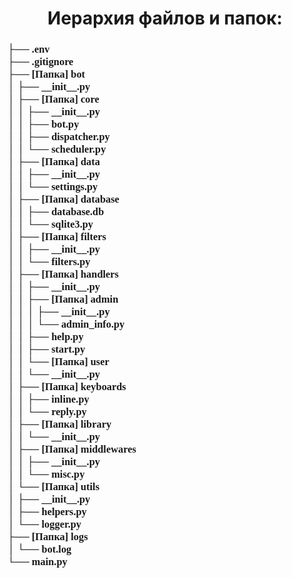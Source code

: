 <h1 align="center">Иерархия файлов и папок:</a>

<h3 style="font-family: 'JetBrains Mono'">
├── .env<br>
├── .gitignore<br>
├── [Папка] bot<br>
│   ├── __init__.py<br>
│   ├── [Папка] core<br>
│   │   ├── __init__.py<br>
│   │   ├── bot.py<br>
│   │   ├── dispatcher.py<br>
│   │   └── scheduler.py<br>
│   ├── [Папка] data<br>
│   │   ├── __init__.py<br>
│   │   └── settings.py<br>
│   ├── [Папка] database<br>
│   │   ├── database.db<br>
│   │   └── sqlite3.py<br>
│   ├── [Папка] filters<br>
│   │   ├── __init__.py<br>
│   │   └── filters.py<br>
│   ├── [Папка] handlers<br>
│   │   ├── __init__.py<br>
│   │   ├── [Папка] admin<br>
│   │   │   ├── __init__.py<br>
│   │   │   └── admin_info.py<br>
│   │   ├── help.py<br>
│   │   ├── start.py<br>
│   │   └── [Папка] user<br>
│   │       └── __init__.py<br>
│   ├── [Папка] keyboards<br>
│   │   ├── inline.py<br>
│   │   └── reply.py<br>
│   ├── [Папка] library<br>
│   │   └── __init__.py<br>
│   ├── [Папка] middlewares<br>
│   │   ├── __init__.py<br>
│   │   └── misc.py<br>
│   └── [Папка] utils<br>
│       ├── __init__.py<br>
│       ├── helpers.py<br>
│       └── logger.py<br>
├── [Папка] logs<br>
│   └── bot.log<br>
└── main.py<br>
